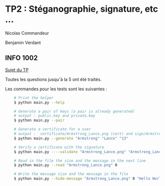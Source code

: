 # TP2 : Stéganographie, signature, etc ...

Nicolas Commandeur

Benjamin Verdant

## INFO 1002

[Sujet du TP](https://www.lama.univ-savoie.fr/pagesmembres/hyvernat/Enseignement/2122/info002/tp2.html)

Toutes les questions jusqu'à la 5 ont été traités.

Les commandes pour les tests sont les suivantes :

```bash
    # Print the helper
    $ python main.py --help

    # Generate a pair of keys (a pair is already generated)
    # output : public.key and private.key
    $ python main.py --pair

    # Generate a certificate for a user
    # output :  certificate/Armstrong_Lance.png (cert) and sign/Armstrong_Lance.png.sig (signature)
    $ python main.py --generate "Armstrong" "Lance" "13"

    # Verify a certificate with the signature
    $ python main.py ----validate "Armstrong_Lance.png" "Armstrong_Lance.png.sig"

    # Read in the file the size and the message in the next line
    $ python main.py --read "Armstrong_Lance.png" 0

    # Write the message size and the message in the file
    $ python main.py --hide-message "Armstrong_Lance.png" 0 "Hello World"    

```